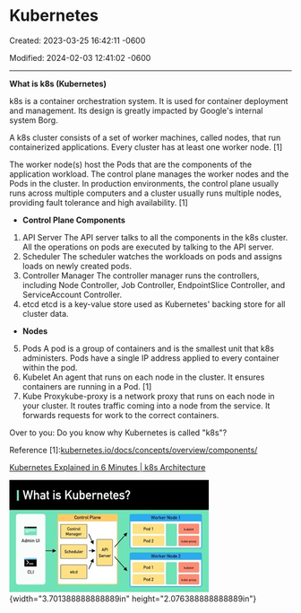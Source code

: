 # Kubernetes

Created: 2023-03-25 16:42:11 -0600

Modified: 2024-02-03 12:41:02 -0600

---

**What is k8s (Kubernetes)**



k8s is a container orchestration system. It is used for container deployment and management. Its design is greatly impacted by Google's internal system Borg.

A k8s cluster consists of a set of worker machines, called nodes, that run containerized applications. Every cluster has at least one worker node. [1]

The worker node(s) host the Pods that are the components of the application workload. The control plane manages the worker nodes and the Pods in the cluster. In production environments, the control plane usually runs across multiple computers and a cluster usually runs multiple nodes, providing fault tolerance and high availability. [1]

- **Control Plane Components**

1.  API Server The API server talks to all the components in the k8s cluster. All the operations on pods are executed by talking to the API server.
2.  Scheduler The scheduler watches the workloads on pods and assigns loads on newly created pods.
3.  Controller Manager The controller manager runs the controllers, including Node Controller, Job Controller, EndpointSlice Controller, and ServiceAccount Controller.
4.  etcd etcd is a key-value store used as Kubernetes' backing store for all cluster data.

- **Nodes**

5.  Pods A pod is a group of containers and is the smallest unit that k8s administers. Pods have a single IP address applied to every container within the pod.
6.  Kubelet An agent that runs on each node in the cluster. It ensures containers are running in a Pod. [1]
7.  Kube Proxykube-proxy is a network proxy that runs on each node in your cluster. It routes traffic coming into a node from the service. It forwards requests for work to the correct containers.



Over to you: Do you know why Kubernetes is called "k8s"?

Reference [1]:[kubernetes.io/docs/concepts/overview/components/](http://kubernetes.io/docs/concepts/overview/components/)



[Kubernetes Explained in 6 Minutes | k8s Architecture](https://www.youtube.com/watch?v=TlHvYWVUZyc&ab_channel=ByteByteGo)



![I What is Kubernetes? ](../media/Kubernetes-Kubernetes-image1.jpg){width="3.701388888888889in" height="2.076388888888889in"}

